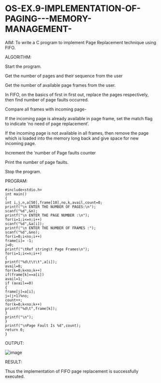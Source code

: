 # OS-EX.9-IMPLEMENTATION-OF-PAGING---MEMORY-MANAGEMENT-

AIM:
To write a C program to implement Page Replacement technique using FIFO.

ALGORITHM:

Start the program.

Get the number of pages and their sequence from the user

Get the number of available page frames from the user.

In FIFO, on the basics of first in first out, replace the pages respectively, then find number of page faults occurred.

Compare all frames with incoming page-

If the incoming page is already available in page frame, set the match flag to indicate ‘no need of page replacement’.

If the incoming page is not available in all frames, then remove the page which is loaded into the memory long back and give space for new incoming page.

Increment the ‘number of Page faults counter

Print the number of page faults.

Stop the program.

PROGRAM:
```
#include<stdio.h>
int main()
{
int i,j,n,a[50],frame[10],no,k,avail,count=0;
printf("\n ENTER THE NUMBER OF PAGES:\n");
scanf("%d",&n);
printf("\n ENTER THE PAGE NUMBER :\n");
for(i=1;i<=n;i++)
scanf("%d",&a[i]);
printf("\n ENTER THE NUMBER OF FRAMES :");
scanf("%d",&no);
for(i=0;i<no;i++)
frame[i]= -1;
j=0;
printf("\tRef string\t Page Frames\n");
for(i=1;i<=n;i++)
{
printf("%d\t\t\t",a[i]);
avail=0;
for(k=0;k<no;k++)
if(frame[k]==a[i])
avail=1;
if (avail==0)
{
frame[j]=a[i];
j=(j+1)%no;
count++;
for(k=0;k<no;k++)
printf("%d\t",frame[k]);
}
printf("\n");
}
printf("\nPage Fault Is %d",count);
return 0;
}
```

OUTPUT:

![image](https://github.com/25tharunkumar/OS-EX.9-IMPLEMENTATION-OF-PAGING---MEMORY-MANAGEMENT-/assets/123470785/377dfad9-5f99-4808-b7ae-3f030766236d)


RESULT:

Thus the implementation of FIFO page replacement is successfully executed.
